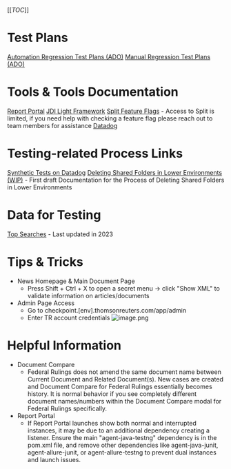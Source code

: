 [[_TOC_]]

# Test Plans
[Automation Regression Test Plans (ADO)](https://dev.azure.com/tr-tax-checkpoint/Checkpoint/_queries/folder/?path=Shared%20Queries/QA/Full%20Regression%20Automation%20Test%20Cases)
[Manual Regression Test Plans (ADO)](https://dev.azure.com/tr-tax-checkpoint/Checkpoint/_queries/folder/?path=Shared%20Queries/QA/Manual%20Regression%20Test%20Cases)

# Tools & Tools Documentation
[Report Portal](https://cr-reportportal.1129.aws-int.thomsonreuters.com/ui/#checkpoint/dashboard)
[JDI Light Framework](https://jdi-docs.github.io/jdi-light/#documentation)
[Split Feature Flags](https://app.split.io/org/104390f0-fce3-11e9-a909-0a2317b5aaf8/ws/1049f990-fce3-11e9-a909-0a2317b5aaf8/splits) - Access to Split is limited, if you need help with checking a feature flag please reach out to team members for assistance
[Datadog](https://trta-cp-prod.datadoghq.com/apm/home)

# Testing-related Process Links
[Synthetic Tests on Datadog](https://trta-cp-prod.datadoghq.com/synthetics/tests?query=-env%3Aqed%20-env%3Aprod%20-env%3Atest%20-env%3Adev%20-env%3Aprod-cp-use1%20-env%3Aqed-cp-use1%20-env%3ADevelopment%20-env%3ATEST%20-env%3ACI%20-env%3APREPROD%20-env%3ADEV%20-env%3APROD%20-type%3Aapi-ssl%20-type%3Aapi&cols=monitorStatus%2Ctype%2Cname%2Cdomain%2Ctags%2Cenvs%2Cuptime&page_index=0&from_ts=1742325801593&to_ts=1742329401593&live=true)
[Deleting Shared Folders in Lower Environments (WIP)](https://trten.sharepoint.com/:b:/r/sites/TRTAKSCheckpointAnswers/Shared%20Documents/House%20of%20Lannister/Projects/Regression%20Test%20Improvements/Shared%20Folder%20Script/Deleting%20Shared%20Folders/Documentation%20for%20the%20Process%20of%20Deleting%20Shared%20Folders%20in%20Lower%20Environments.pdf?csf=1&web=1&e=hCCv3l) - First draft Documentation for the Process of Deleting Shared Folders in Lower Environments

# Data for Testing
[Top Searches](https://trten.sharepoint.com/:f:/r/sites/TRTAKSCheckpointAnswers/Shared%20Documents/QA%20Team/Checkpoint%20Most%20Searched%20Terms?csf=1&web=1&e=oPxzfZ) - Last updated in 2023

# Tips & Tricks
- News Homepage & Main Document Page
   - Press Shift + Ctrl + X to open a secret menu -> click "Show XML" to validate information on articles/documents
- Admin Page Access
   - Go to checkpoint.[env].thomsonreuters.com/app/admin
   - Enter TR account credentials
![image.png](/.attachments/image-2232dd1e-8880-46cf-9d33-2ca86a65ba3b.png)

# Helpful Information
- Document Compare
   - Federal Rulings does not amend the same document name between Current Document and Related Document(s). New cases are created and Document Compare for Federal Rulings essentially becomes history. It is normal behavior if you see completely different document names/numbers within the Document Compare modal for Federal Rulings specifically.
- Report Portal
   - If Report Portal launches show both normal and interrupted instances, it may be due to an additional dependency creating a listener. Ensure the main "agent-java-testng" dependency is in the pom.xml file, and remove other dependencies like agent-java-junit, agent-allure-junit, or agent-allure-testng to prevent dual instances and launch issues.
      